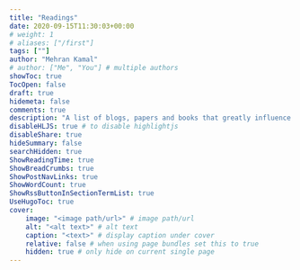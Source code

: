 ```yaml
---
title: "Readings"
date: 2020-09-15T11:30:03+00:00
# weight: 1
# aliases: ["/first"]
tags: [""]
author: "Mehran Kamal"
# author: ["Me", "You"] # multiple authors
showToc: true
TocOpen: false
draft: true
hidemeta: false
comments: true
description: "A list of blogs, papers and books that greatly influence the way I work day in and day out."
disableHLJS: true # to disable highlightjs
disableShare: true
hideSummary: false
searchHidden: true
ShowReadingTime: true
ShowBreadCrumbs: true
ShowPostNavLinks: true
ShowWordCount: true
ShowRssButtonInSectionTermList: true
UseHugoToc: true
cover:
    image: "<image path/url>" # image path/url
    alt: "<alt text>" # alt text
    caption: "<text>" # display caption under cover
    relative: false # when using page bundles set this to true
    hidden: true # only hide on current single page
---
```


